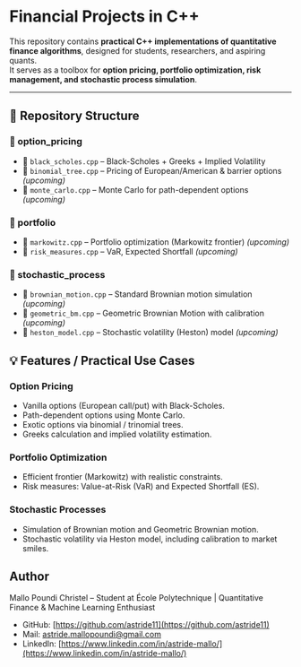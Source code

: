 # Financial Projects in C++

This repository contains **practical C++ implementations of quantitative finance algorithms**, designed for students, researchers, and aspiring quants.  
It serves as a toolbox for **option pricing, portfolio optimization, risk management, and stochastic process simulation**.  

---

## 📂 Repository Structure

### 📂 option_pricing
- 📄 `black_scholes.cpp` – Black-Scholes + Greeks + Implied Volatility
- 📄 `binomial_tree.cpp` – Pricing of European/American & barrier options *(upcoming)*
- 📄 `monte_carlo.cpp` – Monte Carlo for path-dependent options *(upcoming)*

### 📂 portfolio
- 📄 `markowitz.cpp` – Portfolio optimization (Markowitz frontier) *(upcoming)*
- 📄 `risk_measures.cpp` – VaR, Expected Shortfall *(upcoming)*

### 📂 stochastic_process
- 📄 `brownian_motion.cpp` – Standard Brownian motion simulation *(upcoming)*
- 📄 `geometric_bm.cpp` – Geometric Brownian Motion with calibration *(upcoming)*
- 📄 `heston_model.cpp` – Stochastic volatility (Heston) model *(upcoming)*

## 💡 **Features / Practical Use Cases**

###  Option Pricing
- Vanilla options (European call/put) with Black-Scholes.
- Path-dependent options using Monte Carlo.
- Exotic options via binomial / trinomial trees.
- Greeks calculation and implied volatility estimation.

###  Portfolio Optimization
- Efficient frontier (Markowitz) with realistic constraints.
- Risk measures: Value-at-Risk (VaR) and Expected Shortfall (ES).

###  Stochastic Processes
- Simulation of Brownian motion and Geometric Brownian motion.
- Stochastic volatility via Heston model, including calibration to market smiles.

## **Author**

Mallo Poundi Christel – Student at École Polytechnique | Quantitative Finance & Machine Learning Enthusiast

- GitHub: [https://github.com/astride11](https://github.com/astride11)  
- Mail: astride.mallopoundi@gmail.com  
- LinkedIn: [https://www.linkedin.com/in/astride-mallo/](https://www.linkedin.com/in/astride-mallo/)


